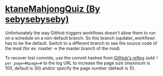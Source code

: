 # [ktaneMahjongQuiz (By sebysebyseby)](https://github.com/sebysebyseby/ktaneMahjongQuiz)

Unfortunately the way GitHub triggers workflows doesn't allow them to run on a schedule on a non-default branch. So this branch (updater_workflow) has to be the default. Switch to a different branch to see the source code of the mod (for ex. master -> the master branch of the mod)

To recover lost commits, use the commit hashes from [GitHub's reflog](https://api.github.com/repos/KtaneModules/ktaneMahjongQuiz-sebysebyseby/events) (add `?per_page=#&page=#` to the log URL to increase the page size (maximum is 100, default is 30) and/or specify the page number (default is 1)).
